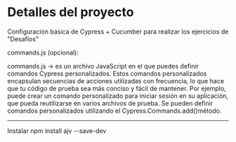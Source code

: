 # Detalles del proyecto

Configuración basica de Cypress + Cucumber para realizar los ejercicios de "Desafíos"

commands.js (opcional):

commands.js -> es un archivo JavaScript en el que puedes definir comandos Cypress personalizados. Estos comandos personalizados encapsulan secuencias de acciones utilizadas con frecuencia, lo que hace que tu código de prueba sea más conciso y fácil de mantener.
Por ejemplo, puede crear un comando personalizado para iniciar sesión en su aplicación, que pueda reutilizarse en varios archivos de prueba.
Se pueden definir comandos personalizados utilizando el Cypress.Commands.add()método.

---
Instalar npm install ajv --save-dev
